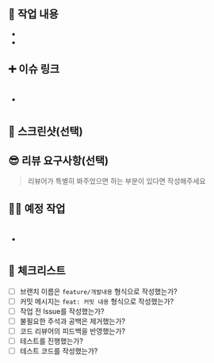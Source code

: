 ## 🔎 작업 내용
- 
- 

## ➕ 이슈 링크
- #

## 📸 스크린샷(선택)


## 😎 리뷰 요구사항(선택)
> 리뷰어가 특별히 봐주었으면 하는 부분이 있다면 작성해주세요
> 
<!--ex) 메서드 XXX의 이름을 더 잘 짓고 싶은데 혹시 좋은 명칭이 있을까요?-->
## 🧑‍💻 예정 작업
- #

## 📝 체크리스트
- [ ] 브랜치 이름은 `feature/개발내용` 형식으로 작성했는가?
- [ ] 커밋 메시지는 `feat: 커밋 내용` 형식으로 작성했는가?
- [ ] 작업 전 Issue를 작성했는가?
- [ ] 불필요한 주석과 공백은 제거했는가?
- [ ] 코드 리뷰어의 피드백을 반영했는가?
- [ ] 테스트를 진행했는가?
- [ ] 테스트 코드를 작성했는가?